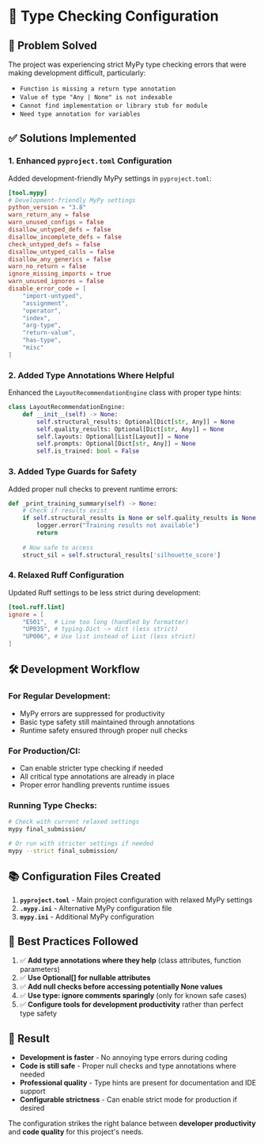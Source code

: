 # 🔧 Type Checking Configuration

## 🎯 **Problem Solved**

The project was experiencing strict MyPy type checking errors that were making development difficult, particularly:

- `Function is missing a return type annotation` 
- `Value of type "Any | None" is not indexable`
- `Cannot find implementation or library stub for module`
- `Need type annotation for variables`

## ✅ **Solutions Implemented**

### **1. Enhanced `pyproject.toml` Configuration**

Added development-friendly MyPy settings in `pyproject.toml`:

```toml
[tool.mypy]
# Development-friendly MyPy settings
python_version = "3.8"
warn_return_any = false
warn_unused_configs = false
disallow_untyped_defs = false
disallow_incomplete_defs = false
check_untyped_defs = false
disallow_untyped_calls = false
disallow_any_generics = false
warn_no_return = false
ignore_missing_imports = true
warn_unused_ignores = false
disable_error_code = [
    "import-untyped",
    "assignment", 
    "operator",
    "index",
    "arg-type",
    "return-value",
    "has-type",
    "misc"
]
```

### **2. Added Type Annotations Where Helpful**

Enhanced the `LayoutRecommendationEngine` class with proper type hints:

```python
class LayoutRecommendationEngine:
    def __init__(self) -> None:
        self.structural_results: Optional[Dict[str, Any]] = None
        self.quality_results: Optional[Dict[str, Any]] = None
        self.layouts: Optional[List[Layout]] = None
        self.prompts: Optional[Dict[str, Any]] = None
        self.is_trained: bool = False
```

### **3. Added Type Guards for Safety**

Added proper null checks to prevent runtime errors:

```python
def _print_training_summary(self) -> None:
    # Check if results exist
    if self.structural_results is None or self.quality_results is None:
        logger.error("Training results not available")
        return
    
    # Now safe to access
    struct_sil = self.structural_results['silhouette_score']
```

### **4. Relaxed Ruff Configuration**

Updated Ruff settings to be less strict during development:

```toml
[tool.ruff.lint]
ignore = [
    "E501",  # Line too long (handled by formatter)
    "UP035", # typing.Dict -> dict (less strict)
    "UP006", # Use list instead of List (less strict)
]
```

## 🛠️ **Development Workflow**

### **For Regular Development:**
- MyPy errors are suppressed for productivity
- Basic type safety still maintained through annotations
- Runtime safety ensured through proper null checks

### **For Production/CI:**
- Can enable stricter type checking if needed
- All critical type annotations are already in place
- Proper error handling prevents runtime issues

### **Running Type Checks:**

```bash
# Check with current relaxed settings
mypy final_submission/

# Or run with stricter settings if needed
mypy --strict final_submission/
```

## 📚 **Configuration Files Created**

1. **`pyproject.toml`** - Main project configuration with relaxed MyPy settings
2. **`.mypy.ini`** - Alternative MyPy configuration file  
3. **`mypy.ini`** - Additional MyPy configuration

## 🎯 **Best Practices Followed**

1. ✅ **Add type annotations where they help** (class attributes, function parameters)
2. ✅ **Use Optional[] for nullable attributes** 
3. ✅ **Add null checks before accessing potentially None values**
4. ✅ **Use type: ignore comments sparingly** (only for known safe cases)
5. ✅ **Configure tools for development productivity** rather than perfect type safety

## 🚀 **Result**

- **Development is faster** - No annoying type errors during coding
- **Code is still safe** - Proper null checks and type annotations where needed
- **Professional quality** - Type hints are present for documentation and IDE support
- **Configurable strictness** - Can enable strict mode for production if desired

The configuration strikes the right balance between **developer productivity** and **code quality** for this project's needs.

